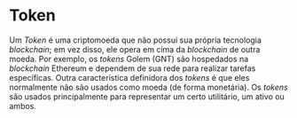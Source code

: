 # Token

Um _Token_ é uma criptomoeda que não possui sua própria tecnologia _blockchain_; em vez disso, ele opera em cima da _blockchain_ de outra moeda. Por exemplo, os _tokens_ Golem (GNT) são hospedados na _blockchain_ Ethereum e dependem de sua rede para realizar tarefas específicas. Outra característica definidora dos _tokens_ é que eles normalmente não são usados como moeda (de forma monetária). Os _tokens_ são usados principalmente para representar um certo utilitário, um ativo ou ambos.
